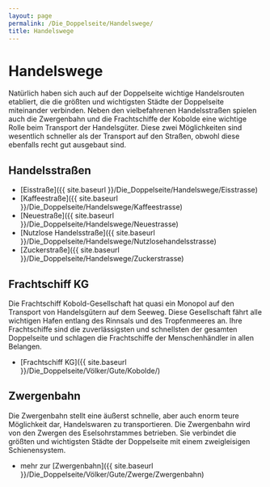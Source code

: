 ```yaml
---
layout: page
permalink: /Die_Doppelseite/Handelswege/
title: Handelswege
---
```


# Handelswege

Natürlich haben sich auch auf der Doppelseite wichtige Handelsrouten etabliert, die die größten und wichtigsten Städte der Doppelseite miteinander verbinden. Neben den vielbefahrenen Handelsstraßen spielen auch die Zwergenbahn und die Frachtschiffe der Kobolde eine wichtige Rolle beim Transport der Handelsgüter. Diese zwei Möglichkeiten sind wesentlich schneller als der Transport auf den Straßen, obwohl diese ebenfalls recht gut ausgebaut sind. 

## Handelsstraßen

- [Eisstraße]({{ site.baseurl }}/Die_Doppelseite/Handelswege/Eisstrasse)
- [Kaffeestraße]({{ site.baseurl }}/Die_Doppelseite/Handelswege/Kaffeestrasse)
- [Neuestraße]({{ site.baseurl }}/Die_Doppelseite/Handelswege/Neuestrasse)
- [Nutzlose Handelsstraße]({{ site.baseurl }}/Die_Doppelseite/Handelswege/Nutzlosehandelsstrasse)
- [Zuckerstraße]({{ site.baseurl }}/Die_Doppelseite/Handelswege/Zuckerstrasse)

## Frachtschiff KG

Die Frachtschiff Kobold-Gesellschaft hat quasi ein Monopol auf den Transport von Handelsgütern auf dem Seeweg. Diese Gesellschaft fährt alle wichtigen Hafen entlang des Rinnsals und des Tropfenmeeres an. Ihre Frachtschiffe sind die zuverlässigsten und schnellsten der gesamten Doppelseite und schlagen die Frachtschiffe der Menschenhändler in allen Belangen.

- [Frachtschiff KG]({{ site.baseurl }}/Die_Doppelseite/Völker/Gute/Kobolde/)

## Zwergenbahn

Die Zwergenbahn stellt eine äußerst schnelle, aber auch enorm teure Möglichkeit dar, Handelswaren zu transportieren. Die Zwergenbahn wird von den Zwergen des Eselsohrstammes betrieben. Sie verbindet die größten und wichtigsten Städte der Doppelseite mit einem zweigleisigen Schienensystem.

- mehr zur [Zwergenbahn]({{ site.baseurl }}/Die_Doppelseite/Völker/Gute/Zwerge/Zwergenbahn)

